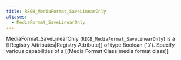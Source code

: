 ```yaml
---
title: REGB_MediaFormat_SaveLinearOnly
aliases:
  - MediaFormat_SaveLinearOnly
---
```


MediaFormat_SaveLinearOnly (`REGB_MediaFormat_SaveLinearOnly`) is a [[Registry Attributes|Registry Attribute]] of type Boolean ('`B`').
Specify various capabilities of a [[Media Format Class|media format class]]
